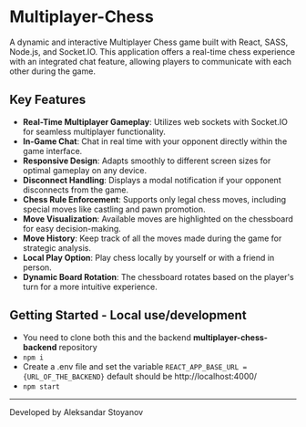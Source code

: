# Multiplayer-Chess

A dynamic and interactive Multiplayer Chess game built with React, SASS, Node.js, and Socket.IO. This application offers a real-time chess experience with an integrated chat feature, allowing players to communicate with each other during the game.

## Key Features

- **Real-Time Multiplayer Gameplay**: Utilizes web sockets with Socket.IO for seamless multiplayer functionality.
- **In-Game Chat**: Chat in real time with your opponent directly within the game interface.
- **Responsive Design**: Adapts smoothly to different screen sizes for optimal gameplay on any device.
- **Disconnect Handling**: Displays a modal notification if your opponent disconnects from the game.
- **Chess Rule Enforcement**: Supports only legal chess moves, including special moves like castling and pawn promotion.
- **Move Visualization**: Available moves are highlighted on the chessboard for easy decision-making.
- **Move History**: Keep track of all the moves made during the game for strategic analysis.
- **Local Play Option**: Play chess locally by yourself or with a friend in person.
- **Dynamic Board Rotation**: The chessboard rotates based on the player's turn for a more intuitive experience.

## Getting Started - Local use/development

- You need to clone both this and the backend **multiplayer-chess-backend** repository
- `npm i`
- Create a .env file and set the variable `REACT_APP_BASE_URL ={URL_OF_THE_BACKEND}` default should be http://localhost:4000/
- `npm start`

---
Developed by Aleksandar Stoyanov
